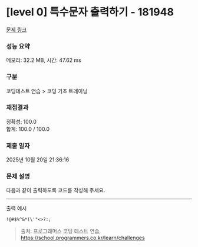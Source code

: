 # [level 0] 특수문자 출력하기 - 181948 

[문제 링크](https://school.programmers.co.kr/learn/courses/30/lessons/181948?gad_source=1&gad_campaignid=22366107751&gbraid=0AAAAAC_c4nD3buqftdxpF65YSmdBx0ADi&gclid=CjwKCAjwu9fHBhAWEiwAzGRC_zFIhBraroASLHHe7vMXqIpCsFQ1sRswA-YAsbQufHy_v5UJOxj9pBoCD9YQAvD_BwE) 

### 성능 요약

메모리: 32.2 MB, 시간: 47.62 ms

### 구분

코딩테스트 연습 > 코딩 기초 트레이닝

### 채점결과

정확성: 100.0<br/>합계: 100.0 / 100.0

### 제출 일자

2025년 10월 20일 21:36:16

### 문제 설명

<p>다음과 같이 출력하도록 코드를 작성해 주세요.</p>

<hr>

<p>출력 예시</p>
<div class="highlight"><pre class="codehilite"><code>!@#$%^&amp;*(\'"&lt;&gt;?:;
</code></pre></div>

> 출처: 프로그래머스 코딩 테스트 연습, https://school.programmers.co.kr/learn/challenges
